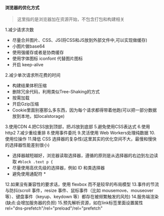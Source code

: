 #### 浏览器的优化方式
> 这里指的是浏览器加在资源开始，不包含打包和构建相关

1.减少请求次数
  - 尽量合并图片、CSS、JS(将CSS和JS放到外部文件中,可以实现做缓存)
  - 小图片做base64
  - 使用强缓存或者是协商缓存
  - 使用字体图标 iconfont 代替图片图标
  - 开启 keep-alive

2.减少单次请求所花费的时间
  - 构建结果体积压缩
  - 删除冗余代码，利用类似Tree-Shaking的方式
  - 按需加载
  - 开启Gzip压缩
  - Cookie里面别塞那么多东西，因为每个请求都得带着他跑(可以把一部分数据放到本地，如localstorage)

3.使用CDN
4.把CSS放到顶部，把JS放到底部
5.避免使用CSS表达式
6.使用http2
7.减少重绘重排
8.使用事件委托
9.灵活使用 Web Workers处理纯数据
10.使用位操作
11.降低 CSS 选择器的复杂性(这里其实的优化空间不大，最慢和慢快的选择器性能差别很小)
 - 选择器越短越好，浏览器读取选择器，遵循的原则是从选择器的右边到左边读取 `#block .text p {`
 - 尽量使用高优先级的选择器，例如 ID 和类选择器
 - 避免使用通配符 *
 
12.如果没有兼容性的要求话，使用 flexbox 而不是较早的布局模型
13.事件的节流与防抖(scroll 事件，resize 事件、鼠标事件（比如 mousemove、mouseover 等）、键盘事件（keyup、keydown 等）都存在被频繁触发的风险)
14.服务端渲染(缺点:会增加服务器的负担)
15.预先解析资源，如在link标签里面设置属性 rel="dns-prefetch"/rel="preload"/rel="prefetch"